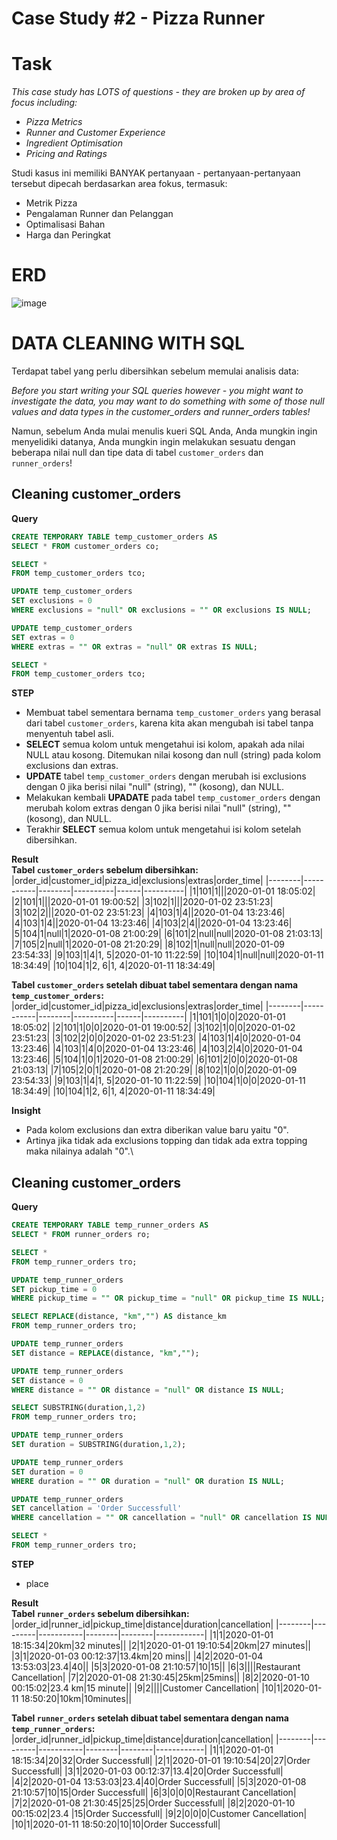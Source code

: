 # Case Study #2 - Pizza Runner

# Task
_This case study has LOTS of questions - they are broken up by area of focus including:_
- _Pizza Metrics_
- _Runner and Customer Experience_
- _Ingredient Optimisation_
- _Pricing and Ratings_

Studi kasus ini memiliki BANYAK pertanyaan - pertanyaan-pertanyaan tersebut dipecah berdasarkan area fokus, termasuk:
- Metrik Pizza
- Pengalaman Runner dan Pelanggan
- Optimalisasi Bahan
- Harga dan Peringkat

# ERD
![image](https://github.com/user-attachments/assets/3331201e-fd02-49a8-8c9f-1c0b9b02b8d4)

# DATA CLEANING WITH SQL

Terdapat tabel yang perlu dibersihkan sebelum memulai analisis data:

_Before you start writing your SQL queries however - you might want to investigate the data, you may want to do something with some of those null values and data types in the customer_orders and runner_orders tables!_

Namun, sebelum Anda mulai menulis kueri SQL Anda, Anda mungkin ingin menyelidiki datanya, Anda mungkin ingin melakukan sesuatu dengan beberapa nilai null dan tipe data di tabel `customer_orders` dan `runner_orders`!

## Cleaning customer_orders

**Query**
~~~~sql
CREATE TEMPORARY TABLE temp_customer_orders AS 
SELECT * FROM customer_orders co;

SELECT *
FROM temp_customer_orders tco;

UPDATE temp_customer_orders 
SET exclusions = 0
WHERE exclusions = "null" OR exclusions = "" OR exclusions IS NULL;

UPDATE temp_customer_orders 
SET extras = 0
WHERE extras = "" OR extras = "null" OR extras IS NULL;

SELECT *
FROM temp_customer_orders tco;
~~~~
**STEP**
- Membuat tabel sementara bernama `temp_customer_orders` yang berasal dari tabel `customer_orders`, karena kita akan mengubah isi tabel tanpa menyentuh tabel asli.
- **SELECT** semua kolom untuk mengetahui isi kolom, apakah ada nilai NULL atau kosong. Ditemukan nilai kosong dan null (string) pada kolom exclusions dan extras.
- **UPDATE** tabel `temp_customer_orders` dengan merubah isi exclusions dengan 0 jika berisi nilai "null" (string), "" (kosong), dan NULL.
- Melakukan kembali **UPADATE** pada tabel `temp_customer_orders` dengan merubah kolom extras dengan 0 jika berisi nilai "null" (string), "" (kosong), dan NULL.
- Terakhir **SELECT** semua kolom untuk mengetahui isi kolom setelah dibersihkan.


**Result**\
**Tabel `customer_orders` sebelum dibersihkan:**
|order_id|customer_id|pizza_id|exclusions|extras|order_time|
|--------|-----------|--------|----------|------|----------|
|1|101|1|||2020-01-01 18:05:02|
|2|101|1|||2020-01-01 19:00:52|
|3|102|1|||2020-01-02 23:51:23|
|3|102|2|||2020-01-02 23:51:23|
|4|103|1|4||2020-01-04 13:23:46|
|4|103|1|4||2020-01-04 13:23:46|
|4|103|2|4||2020-01-04 13:23:46|
|5|104|1|null|1|2020-01-08 21:00:29|
|6|101|2|null|null|2020-01-08 21:03:13|
|7|105|2|null|1|2020-01-08 21:20:29|
|8|102|1|null|null|2020-01-09 23:54:33|
|9|103|1|4|1, 5|2020-01-10 11:22:59|
|10|104|1|null|null|2020-01-11 18:34:49|
|10|104|1|2, 6|1, 4|2020-01-11 18:34:49|

**Tabel `customer_orders` setelah dibuat tabel sementara dengan nama `temp_customer_orders`:**
|order_id|customer_id|pizza_id|exclusions|extras|order_time|
|--------|-----------|--------|----------|------|----------|
|1|101|1|0|0|2020-01-01 18:05:02|
|2|101|1|0|0|2020-01-01 19:00:52|
|3|102|1|0|0|2020-01-02 23:51:23|
|3|102|2|0|0|2020-01-02 23:51:23|
|4|103|1|4|0|2020-01-04 13:23:46|
|4|103|1|4|0|2020-01-04 13:23:46|
|4|103|2|4|0|2020-01-04 13:23:46|
|5|104|1|0|1|2020-01-08 21:00:29|
|6|101|2|0|0|2020-01-08 21:03:13|
|7|105|2|0|1|2020-01-08 21:20:29|
|8|102|1|0|0|2020-01-09 23:54:33|
|9|103|1|4|1, 5|2020-01-10 11:22:59|
|10|104|1|0|0|2020-01-11 18:34:49|
|10|104|1|2, 6|1, 4|2020-01-11 18:34:49|

**Insight**
- Pada kolom exclusions dan extra diberikan value baru yaitu "0".
- Artinya jika tidak ada exclusions topping dan tidak ada extra topping maka nilainya adalah "0".\

## Cleaning customer_orders
**Query**
~~~~sql
CREATE TEMPORARY TABLE temp_runner_orders AS 
SELECT * FROM runner_orders ro;

SELECT *
FROM temp_runner_orders tro;

UPDATE temp_runner_orders 
SET pickup_time = 0
WHERE pickup_time = "" OR pickup_time = "null" OR pickup_time IS NULL;

SELECT REPLACE(distance, "km","") AS distance_km
FROM temp_runner_orders tro;

UPDATE temp_runner_orders 
SET distance = REPLACE(distance, "km","");

UPDATE temp_runner_orders 
SET distance = 0
WHERE distance = "" OR distance = "null" OR distance IS NULL;

SELECT SUBSTRING(duration,1,2) 
FROM temp_runner_orders tro;

UPDATE temp_runner_orders 
SET duration = SUBSTRING(duration,1,2);

UPDATE temp_runner_orders 
SET duration = 0 
WHERE duration = "" OR duration = "null" OR duration IS NULL;

UPDATE temp_runner_orders 
SET cancellation = 'Order Successfull' 
WHERE cancellation = "" OR cancellation = "null" OR cancellation IS NULL;

SELECT *
FROM temp_runner_orders tro;
~~~~
**STEP**
- place

**Result**\
**Tabel `runner_orders` sebelum dibersihkan:**
|order_id|runner_id|pickup_time|distance|duration|cancellation|
|--------|---------|-----------|--------|--------|------------|
|1|1|2020-01-01 18:15:34|20km|32 minutes||
|2|1|2020-01-01 19:10:54|20km|27 minutes||
|3|1|2020-01-03 00:12:37|13.4km|20 mins||
|4|2|2020-01-04 13:53:03|23.4|40||
|5|3|2020-01-08 21:10:57|10|15||
|6|3||||Restaurant Cancellation|
|7|2|2020-01-08 21:30:45|25km|25mins||
|8|2|2020-01-10 00:15:02|23.4 km|15 minute||
|9|2||||Customer Cancellation|
|10|1|2020-01-11 18:50:20|10km|10minutes||

**Tabel `runner_orders` setelah dibuat tabel sementara dengan nama `temp_runner_orders`:**
|order_id|runner_id|pickup_time|distance|duration|cancellation|
|--------|---------|-----------|--------|--------|------------|
|1|1|2020-01-01 18:15:34|20|32|Order Successfull|
|2|1|2020-01-01 19:10:54|20|27|Order Successfull|
|3|1|2020-01-03 00:12:37|13.4|20|Order Successfull|
|4|2|2020-01-04 13:53:03|23.4|40|Order Successfull|
|5|3|2020-01-08 21:10:57|10|15|Order Successfull|
|6|3|0|0|0|Restaurant Cancellation|
|7|2|2020-01-08 21:30:45|25|25|Order Successfull|
|8|2|2020-01-10 00:15:02|23.4 |15|Order Successfull|
|9|2|0|0|0|Customer Cancellation|
|10|1|2020-01-11 18:50:20|10|10|Order Successfull|
